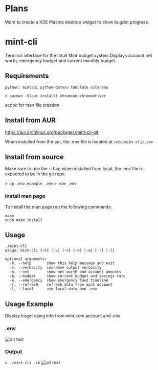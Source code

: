 # Plans
Want to create a KDE Plasma desktop widget to show bugdet progress.


# mint-cli
Terminal interface for the Intuit Mint budget system
Displays account net worth, emergency budget and current monthly budget.

## Requirements
```python: mintapi python-dotenv tabulate colorama```

```> pacman -S(apt install) chromium-chromedriver```

scdoc for man file creation

## Install from AUR

https://aur.archlinux.org/packages/mint-cli-git

When installed from the aur, the .env file is located at `/etc/mint-cli/.env`

## Install from source

Make sure to use the -l flag when installed from local, the .env file is expected to be in the git repo.

```> cp .env.example .env```
```> vim .env```

### Install man page

To install the man page run the following commands:
```
make
sudo make install
```

## Usage

```
./mint-cli
usage: mint-cli [-h] [-v] [-n] [-b] [-e] [-r] [-l]

optional arguments:
  -h, --help       show this help message and exit
  -v, --verbosity  increase output verbosity
  -n, --net        show net worth and account amounts
  -b, --budget     show current budget and savings rate
  -e, --emergency  show emergency fund timeline
  -r, --refresh    refresh data from mint account
  -l, --local      use local data and .env

```

## Usage Example
Display buget using info from mint.com account and .env
### .env
![alt text](https://i.imgur.com/bw07nJm.jpg)

### Output
```> ./mint-cli -rb```
![alt text](https://i.imgur.com/D2vZ066.jpg)
